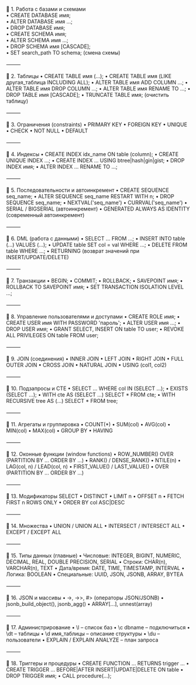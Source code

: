 🔹 1. Работа с базами и схемами  
 • CREATE DATABASE имя;  
 • ALTER DATABASE имя ...;  
 • DROP DATABASE имя;  
 • CREATE SCHEMA имя;  
 • ALTER SCHEMA имя ...;  
 • DROP SCHEMA имя [CASCADE];  
 • SET search_path TO schema; (смена схемы)  

⸻

🔹 2. Таблицы
 • CREATE TABLE имя (...);
 • CREATE TABLE имя (LIKE другая_таблица INCLUDING ALL);
 • ALTER TABLE имя ADD COLUMN ...;
 • ALTER TABLE имя DROP COLUMN ...;
 • ALTER TABLE имя RENAME TO ...;
 • DROP TABLE имя [CASCADE];
 • TRUNCATE TABLE имя; (очистить таблицу)

⸻

🔹 3. Ограничения (constraints)
 • PRIMARY KEY
 • FOREIGN KEY
 • UNIQUE
 • CHECK
 • NOT NULL
 • DEFAULT

⸻

🔹 4. Индексы
 • CREATE INDEX idx_name ON table (column);
 • CREATE UNIQUE INDEX ...;
 • CREATE INDEX ... USING btree|hash|gin|gist;
 • DROP INDEX имя;
 • ALTER INDEX ... RENAME TO ...;

⸻

🔹 5. Последовательности и автоинкремент
 • CREATE SEQUENCE seq_name;
 • ALTER SEQUENCE seq_name RESTART WITH n;
 • DROP SEQUENCE seq_name;
 • NEXTVAL('seq_name')
 • CURRVAL('seq_name')
 • SERIAL / BIGSERIAL (автоинкремент)
 • GENERATED ALWAYS AS IDENTITY (современный автоинкремент)

⸻

🔹 6. DML (работа с данными)
 • SELECT ... FROM ...;
 • INSERT INTO table (...) VALUES (...);
 • UPDATE table SET col = val WHERE ...;
 • DELETE FROM table WHERE ...;
 • RETURNING (возврат значений при INSERT/UPDATE/DELETE)

⸻

🔹 7. Транзакции
 • BEGIN;
 • COMMIT;
 • ROLLBACK;
 • SAVEPOINT имя;
 • ROLLBACK TO SAVEPOINT имя;
 • SET TRANSACTION ISOLATION LEVEL ...;

⸻

🔹 8. Управление пользователями и доступами
 • CREATE ROLE имя;
 • CREATE USER имя WITH PASSWORD 'пароль';
 • ALTER USER имя ...;
 • DROP USER имя;
 • GRANT SELECT, INSERT ON table TO user;
 • REVOKE ALL PRIVILEGES ON table FROM user;

⸻

🔹 9. JOIN (соединения)
 • INNER JOIN
 • LEFT JOIN
 • RIGHT JOIN
 • FULL OUTER JOIN
 • CROSS JOIN
 • NATURAL JOIN
 • USING (col1, col2)

⸻

🔹 10. Подзапросы и CTE
 • SELECT ... WHERE col IN (SELECT ...);
 • EXISTS (SELECT ...);
 • WITH cte AS (SELECT ...) SELECT * FROM cte;
 • WITH RECURSIVE tree AS (...) SELECT * FROM tree;

⸻

🔹 11. Агрегаты и группировка
 • COUNT(*)
 • SUM(col)
 • AVG(col)
 • MIN(col)
 • MAX(col)
 • GROUP BY
 • HAVING

⸻

🔹 12. Оконные функции (window functions)
 • ROW_NUMBER() OVER (PARTITION BY ... ORDER BY ...)
 • RANK() / DENSE_RANK()
 • NTILE(n)
 • LAG(col, n) / LEAD(col, n)
 • FIRST_VALUE() / LAST_VALUE()
 • OVER (PARTITION BY ... ORDER BY ...)

⸻

🔹 13. Модификаторы SELECT
 • DISTINCT
 • LIMIT n
 • OFFSET n
 • FETCH FIRST n ROWS ONLY
 • ORDER BY col ASC|DESC

⸻

🔹 14. Множества
 • UNION / UNION ALL
 • INTERSECT / INTERSECT ALL
 • EXCEPT / EXCEPT ALL

⸻

🔹 15. Типы данных (главные)
 • Числовые: INTEGER, BIGINT, NUMERIC, DECIMAL, REAL, DOUBLE PRECISION, SERIAL
 • Строки: CHAR(n), VARCHAR(n), TEXT
 • Дата/время: DATE, TIME, TIMESTAMP, INTERVAL
 • Логика: BOOLEAN
 • Специальные: UUID, JSON, JSONB, ARRAY, BYTEA

⸻

🔹 16. JSON и массивы
 • ->, ->>, #> (операторы JSON/JSONB)
 • jsonb_build_object(), jsonb_agg()
 • ARRAY[...], unnest(array)

⸻

🔹 17. Администрирование
 • \l – список баз
 • \c dbname – подключиться
 • \dt – таблицы
 • \d имя_таблицы – описание структуры
 • \du – пользователи
 • EXPLAIN / EXPLAIN ANALYZE – план запроса

⸻

🔹 18. Триггеры и процедуры
 • CREATE FUNCTION ... RETURNS trigger ...
 • CREATE TRIGGER ... BEFORE|AFTER INSERT|UPDATE|DELETE ON table
 • DROP TRIGGER имя;
 • CALL procedure(...);
